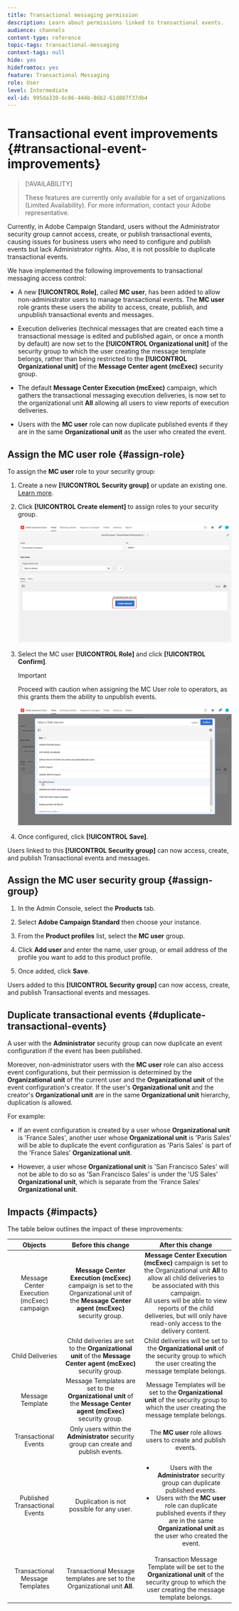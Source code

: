 ```yaml
---
title: Transactional messaging permission
description: Learn about permissions linked to transactional events.
audience: channels
content-type: reference
topic-tags: transactional-messaging
context-tags: null
hide: yes
hidefromtoc: yes
feature: Transactional Messaging
role: User
level: Intermediate
exl-id: 995da330-6c86-444b-86b2-61d887f37db4
---
```

# Transactional event improvements {#transactional-event-improvements}

>[!AVAILABILITY]
>
>These features are currently only available for a set of organizations (Limited Availability). For more information, contact your Adobe representative.

Currently, in Adobe Campaign Standard, users without the Administrator security group cannot access, create, or publish transactional events, causing issues for business users who need to configure and publish events but lack Administrator rights. Also, it is not possible to duplicate transactional events.

We have implemented the following improvements to transactional messaging access control:

* A new **[!UICONTROL Role]**, called **MC user**, has been added to allow non-administrator users to manage transactional events. The **MC user** role grants these users the ability to access, create, publish, and unpublish transactional events and messages.

* Execution deliveries (technical messages that are created each time a transactional message is edited and published again, or once a month by default) are now set to the **[!UICONTROL Organizational unit]** of the security group to which the user creating the message template belongs, rather than being restricted to the **[!UICONTROL Organizational unit]** of the **Message Center agent (mcExec)** security group.

* The default **Message Center Execution (mcExec)** campaign, which gathers the transactional messaging execution deliveries, is now set to the organizational unit **All** allowing all users to view reports of execution deliveries.

* Users with the **MC user** role can now duplicate published events if they are in the same **Organizational unit** as the user who created the event.

## Assign the MC user role {#assign-role}

To assign the **MC user** role to your security group:

1. Create a new **[!UICONTROL Security group]** or update an existing one. [Learn more](../../administration/using/managing-groups-and-users.md).

1. Click **[!UICONTROL Create element]** to assign roles to your security group.

   ![](assets/event_access_1.png)

1. Select the MC user **[!UICONTROL Role]** and click **[!UICONTROL Confirm]**.

    >[!IMPORTANT]
    >
    > Proceed with caution when assigning the MC User role to operators, as this grants them the ability to unpublish events.

   ![](assets/event_access_2.png)

1. Once configured, click **[!UICONTROL Save]**.

Users linked to this **[!UICONTROL Security group]** can now access, create, and publish Transactional events and messages.

## Assign the MC user security group {#assign-group}

1. In the Admin Console, select the **Products** tab.

1. Select **Adobe Campaign Standard** then choose your instance.

1. From the **Product profiles** list, select the **MC user** group.

1. Click **Add user** and enter the name, user group, or email address of the profile you want to add to this product profile.

1. Once added, click **Save**.

Users added to this **[!UICONTROL Security group]** can now access, create, and publish Transactional events and messages.

## Duplicate transactional events {#duplicate-transactional-events}

A user with the **Administrator** security group<!--([Functional administrators](../../administration/using/users-management.md#functional-administrators)?)--> can now duplicate an event configuration if the event has been published.

Moreover, non-administrator users with the **MC user** role can also access event configurations, but their permission is determined by the **Organizational unit** of the current user and the **Organizational unit** of the event configuration's creator.
If the user's **Organizational unit** and the creator's **Organizational unit** are in the same **Organizational unit** hierarchy, duplication is allowed.

For example:

* If an event configuration is created by a user whose **Organizational unit** is 'France Sales', another user whose **Organizational unit** is 'Paris Sales' will be able to duplicate the event configuration as 'Paris Sales' is part of the 'France Sales' **Organizational unit**.

* However, a user whose **Organizational unit** is 'San Francisco Sales' will not be able to do so as 'San Francisco Sales' is under the 'US Sales' **Organizational unit**, which is separate from the 'France Sales' **Organizational unit**.

## Impacts {#impacts}

The table below outlines the impact of these improvements:

| Objects | Before this change | After this change |
|:-: | :--: | :-:|
|Message Center Execution (mcExec) campaign| **Message Center Execution (mcExec)** campaign is set to the Organizational unit of the **Message Center agent (mcExec)** security group.| **Message Center Execution (mcExec)** campaign is set to the Organizational unit **All** to allow all child deliveries to be associated with this campaign.</br> All users will be able to view reports of the child deliveries, but will only have read-only access to the delivery content.|
| Child Deliveries| Child deliveries are set to the **Organizational unit** of the **Message Center agent (mcExec)** security group.| Child deliveries will be set to the **Organizational unit** of the security group to which the user creating the message template belongs.|
|Message Template| Message Templates are set to the **Organizational unit** of the **Message Center agent (mcExec)** security group. | Message Templates will be set to the **Organizational unit** of the security group to which the user creating the message template belongs.|
|Transactional Events| Only users within the **Administrator** security group can create and publish events. | The **MC user** role allows users to create and publish events.|
|Published Transactional Events| Duplication is not possible for any user. | <ul><li>Users with the **Administrator** security group can duplicate published events.</li> <li>Users with the **MC user** role can duplicate published events if they are in the same **Organizational unit** as the user who created the event.</li></ul>|
|Transactional Message Templates| Transactional Message templates are set to the Organizational unit **All**. | Transaction Message Template will be set to the **Organizational unit** of the security group to which the user creating the message template belongs.|